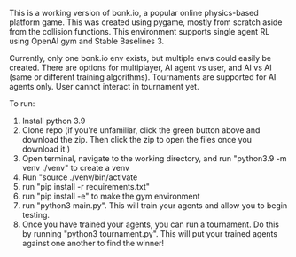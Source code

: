 This is a working version of bonk.io, a popular online physics-based platform game. This was created using pygame, mostly from scratch aside from the collision functions. This environment supports single agent RL using OpenAI gym and Stable Baselines 3. 

Currently, only one bonk.io env exists, but multiple envs could easily be created. There are options for multiplayer, AI agent vs user, and AI vs AI (same or different training algorithms). Tournaments are supported for AI agents only. User cannot interact in tournament yet.

To run:
1. Install python 3.9
2. Clone repo (if you're unfamiliar, click the green button above and download the zip. Then click the zip to open the files once you download it.)
3. Open terminal, navigate to the working directory, and run "python3.9 -m venv ./venv" to create a venv
4. Run "source ./venv/bin/activate
5. run "pip install -r requirements.txt"
6. run "pip install -e" to make the gym environment
7. run "python3 main.py". This will train your agents and allow you to begin testing.
8. Once you have trained your agents, you can run a tournament. Do this by running "python3 tournament.py". This will put your trained agents against one another to find the winner!


